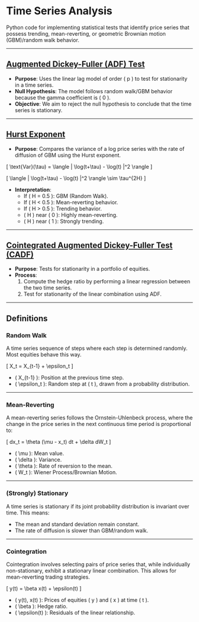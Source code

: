 # Time Series Analysis

Python code for implementing statistical tests that identify price series that possess trending, mean-reverting, or geometric Brownian motion (GBM)/random walk behavior.

---

## [Augmented Dickey-Fuller (ADF) Test](ADF.py)
- **Purpose**: Uses the linear lag model of order \( p \) to test for stationarity in a time series.
- **Null Hypothesis**: The model follows random walk/GBM behavior because the gamma coefficient is \( 0 \).
- **Objective**: We aim to reject the null hypothesis to conclude that the time series is stationary.

---

## [Hurst Exponent](Hurst.py)
- **Purpose**: Compares the variance of a log price series with the rate of diffusion of GBM using the Hurst exponent.

\[
\text{Var}(\tau) = \langle | \log(t+\tau) - \log(t) |^2 \rangle
\]

\[
\langle | \log(t+\tau) - \log(t) |^2 \rangle \sim \tau^{2H}
\]

- **Interpretation**:
  - If \( H = 0.5 \): GBM (Random Walk).
  - If \( H < 0.5 \): Mean-reverting behavior.
  - If \( H > 0.5 \): Trending behavior.
  - \( H \) near \( 0 \): Highly mean-reverting.
  - \( H \) near \( 1 \): Strongly trending.

---

## [Cointegrated Augmented Dickey-Fuller Test (CADF)](CADF.py)
- **Purpose**: Tests for stationarity in a portfolio of equities.
- **Process**:
  1. Compute the hedge ratio by performing a linear regression between the two time series.
  2. Test for stationarity of the linear combination using ADF.

---

## Definitions

### **Random Walk**
A time series sequence of steps where each step is determined randomly. Most equities behave this way.

\[
X_t = X_{t-1} + \epsilon_t
\]

- \( X_{t-1} \): Position at the previous time step.
- \( \epsilon_t \): Random step at \( t \), drawn from a probability distribution.

---

### **Mean-Reverting**
A mean-reverting series follows the Ornstein-Uhlenbeck process, where the change in the price series in the next continuous time period is proportional to:

\[
dx_t = \theta (\mu - x_t) dt + \delta dW_t
\]

- \( \mu \): Mean value.
- \( \delta \): Variance.
- \( \theta \): Rate of reversion to the mean.
- \( W_t \): Wiener Process/Brownian Motion.

---

### **(Strongly) Stationary**
A time series is stationary if its joint probability distribution is invariant over time. This means:
- The mean and standard deviation remain constant.
- The rate of diffusion is slower than GBM/random walk.

---

### **Cointegration**
Cointegration involves selecting pairs of price series that, while individually non-stationary, exhibit a stationary linear combination. This allows for mean-reverting trading strategies.

\[
y(t) = \beta x(t) + \epsilon(t)
\]

- \( y(t), x(t) \): Prices of equities \( y \) and \( x \) at time \( t \).
- \( \beta \): Hedge ratio.
- \( \epsilon(t) \): Residuals of the linear relationship.

